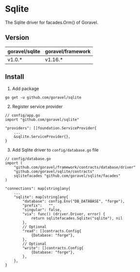 # Sqlite

The Sqlite driver for facades.Orm() of Goravel.

## Version

| goravel/sqlite | goravel/framework |
|------------------|-------------------|
| v1.0.*          | v1.16.*           |

## Install

1. Add package

```
go get -u github.com/goravel/sqlite
```

2. Register service provider

```
// config/app.go
import "github.com/goravel/sqlite"

"providers": []foundation.ServiceProvider{
    ...
    &sqlite.ServiceProvider{},
}
```

3. Add Sqlite driver to `config/database.go` file

```
// config/database.go
import (
    "github.com/goravel/framework/contracts/database/driver"
    "github.com/goravel/sqlite/contracts"
    sqlitefacades "github.com/goravel/sqlite/facades"
)

"connections": map[string]any{
    ...
    "sqlite": map[string]any{
        "database": config.Env("DB_DATABASE", "forge"),
        "prefix":   "",
        "singular": false,
        "via": func() (driver.Driver, error) {
            return sqlitefacades.Sqlite("sqlite"), nil
        },
        // Optional
        "read": []contracts.Config{
            {Database: "forge"},
        },
        // Optional
        "write": []contracts.Config{
            {Database: "forge"},
        },
    },
}
```
